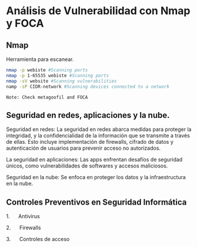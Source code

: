 # Análisis de Vulnerabilidad con Nmap y FOCA

## Nmap

Herramienta para escanear.

```BASH
nmap -p webiste #Scanning ports
nmap -p 1-65535 webiste #Scanning ports
nmap -sV website #Scanning vulnerabilities
namp -sP CIDR-network #Scanning devices connected to a network
```

	Note: Check metagoofil and FOCA


## Seguridad en redes, aplicaciones y la nube.

Seguridad en redes: La seguridad en redes abarca medidas para proteger la integridad, y la confidencialidad de la información que se transmite a través de ellas. Esto incluye implementación de firewalls, cifrado de datos y autenticación de usuarios para prevenir acceso no autorizados.

La seguridad en aplicaciones: Las apps enfrentan desafíos de seguridad únicos, como vulnerabilidades de softwares y accesos maliciosos.

Seguridad en la nube: Se enfoca en proteger los datos y la infraestructura en la nube.

## Controles Preventivos en Seguridad Informática  

1.      Antivirus

2.      Firewalls

3.      Controles de acceso

